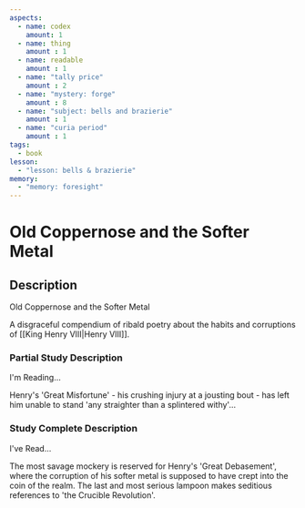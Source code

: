 ```yaml
---
aspects: 
  - name: codex
    amount: 1
  - name: thing
    amount : 1
  - name: readable
    amount : 1
  - name: "tally price"
    amount : 2
  - name: "mystery: forge"
    amount : 8
  - name: "subject: bells and brazierie"
    amount : 1
  - name: "curia period"
    amount : 1
tags:
  - book
lesson:
  - "lesson: bells & brazierie"
memory:
  - "memory: foresight"
---
```


# Old Coppernose and the Softer Metal

## Description
Old Coppernose and the Softer Metal

A disgraceful compendium of ribald poetry about the habits and corruptions of [[King Henry VIII|Henry VIII]].
### Partial Study Description
I'm Reading...

Henry's 'Great Misfortune' - his crushing injury at a jousting bout - has left him unable to stand 'any straighter than a splintered withy'…
### Study Complete Description
I've Read...

The most savage mockery is reserved for Henry's 'Great Debasement', where the corruption of his softer metal is supposed to have crept into the coin of the realm. The last and most serious lampoon makes seditious references to 'the Crucible Revolution'.
